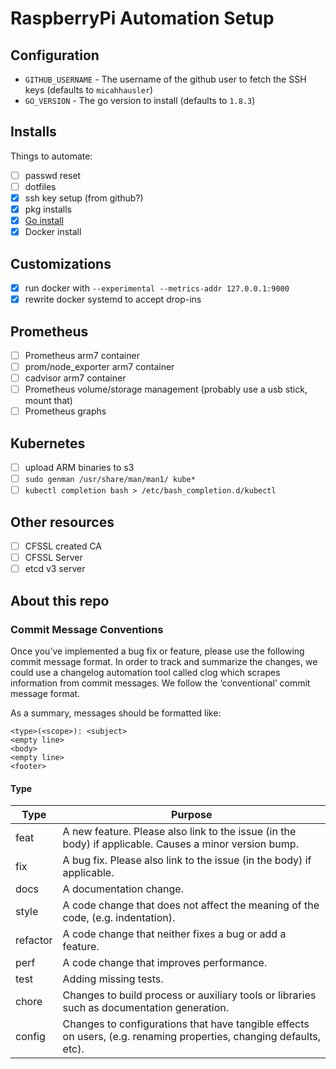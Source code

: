 # RaspberryPi Automation Setup

## Configuration

* `GITHUB_USERNAME` - The username of the github user to fetch the SSH keys (defaults to `micahhausler`)
* `GO_VERSION` - The go version to install (defaults to `1.8.3`)

## Installs

Things to automate:

- [ ] passwd reset
- [ ] dotfiles
- [x] ssh key setup (from github?)
- [x] pkg installs
- [x] [Go install](https://golang.org/doc/install/source)
- [x] Docker install

## Customizations

- [x] run docker with `--experimental --metrics-addr 127.0.0.1:9000`
- [x] rewrite docker systemd to accept drop-ins

## Prometheus

- [ ] Prometheus arm7 container
- [ ] prom/node_exporter arm7 container
- [ ] cadvisor arm7 container
- [ ] Prometheus volume/storage management (probably use a usb stick, mount that)
- [ ] Prometheus graphs

## Kubernetes

- [ ] upload ARM binaries to s3
- [ ] `sudo genman /usr/share/man/man1/ kube*`
- [ ] `kubectl completion bash > /etc/bash_completion.d/kubectl`

## Other resources

- [ ] CFSSL created CA
- [ ] CFSSL Server
- [ ] etcd v3 server

## About this repo

### Commit Message Conventions
Once you’ve implemented a bug fix or feature, please use the following commit
message format. In order to track and summarize the changes, we could use a
changelog automation tool called clog which scrapes information from commit
messages. We follow the ‘conventional’ commit message format.

As a summary, messages should be formatted like:

```
<type>(<scope>): <subject>
<empty line>
<body>
<empty line>
<footer>
```

####  Type

Type | Purpose
--------|------------
feat | A new feature. Please also link to the issue (in the body) if applicable. Causes a minor version bump.
fix | A bug fix. Please also link to the issue (in the body) if applicable.
docs | A documentation change.
style | A code change that does not affect the meaning of the code, (e.g. indentation).
refactor | A code change that neither fixes a bug or add a feature.
perf | A code change that improves performance.
test | Adding missing tests.
chore | Changes to build process or auxiliary tools or libraries such as documentation generation.
config | Changes to configurations that have tangible effects on users, (e.g. renaming properties, changing defaults, etc).

